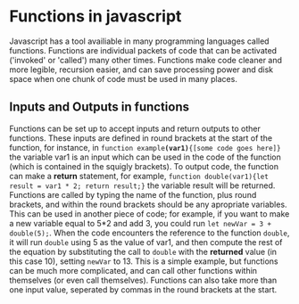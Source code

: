 # Functions in javascript

Javascript has a tool availiable in many programming languages called functions. Functions are individual packets of code that can be activated ('invoked' or 'called') many other times. Functions make code cleaner and more legible, recursion easier, and can save processing power and disk space when one chunk of code must be used in many places. 

## Inputs and Outputs in functions

Functions can be set up to accept inputs and return outputs to other functions. These inputs are defined in round brackets at the start of the function, for instance, in `function example`**`(var1)`**`{[some code goes here]}` the variable var1 is an input which can be used in the code of the function (which is contained in the squigly brackets). To output code, the function can make a **return** statement, for example, `function double(var1){let result = var1 * 2; return result;}` the variable result will be returned. Functions are called by typing the name of the function, plus round brackets, and within the round brackets should be any apropriate variables. This can be used in another piece of code; for example, if you want to make a new variable equal to 5*2 and add 3, you could run `let newVar = 3 + double(5);`. When the code encounters the reference to the function `double`, it will run `double` using 5 as the value of var1, and then compute the rest of the equation by substituting the call to `double` with the **returned** value (in this case 10), setting `newVar` to 13. This is a simple example, but functions can be much more complicated, and can call other functions within themselves (or even call themselves). Functions can also take more than one input value, seperated by commas in the round brackets at the start.

